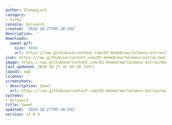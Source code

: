 ```yaml
---
author: SleepyLark
category:
- kirby
console: Unlaunch
created: '2020-10-27T05:38:59Z'
description: ''
downloads:
  sweet.gif:
    size: 4850
    url: https://raw.githubusercontent.com/DS-Homebrew/twlmenu-extras/master/_nds/TWiLightMenu/unlaunch/backgrounds/sweet.gif
icon: https://raw.githubusercontent.com/DS-Homebrew/twlmenu-extras/master/_nds/TWiLightMenu/unlaunch/backgrounds/sweet.gif
image: https://raw.githubusercontent.com/DS-Homebrew/twlmenu-extras/master/_nds/TWiLightMenu/unlaunch/backgrounds/sweet.gif
last_updated: 2020-10-27 at 05:38 (UTC)
layout: app
license: ''
screenshots:
- description: Sweet
  url: https://raw.githubusercontent.com/DS-Homebrew/twlmenu-extras/master/_nds/TWiLightMenu/unlaunch/backgrounds/sweet.gif
systems:
- Unlaunch
title: Sweet
updated: '2020-10-27T05:38:59Z'
version: v1.0.0
---
```

